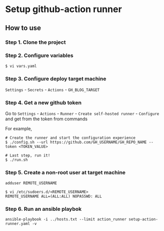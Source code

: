 # Setup github-action runner

## How to use

### Step 1. Clone the project


### Step 2. Configure variables
```
$ vi vars.yaml
```

### Step 3. Configure deploy target machine 

`Settings` - `Secrets` - `Actions` - `GH_BLOG_TARGET`


### Step 4. Get a new github token

Go to `Settings` - `Actions` - `Runner` - `Create self-hosted runner` - `Configure` and get from the token from commands

For example, 
```
# Create the runner and start the configuration experience  
$ ./config.sh --url https://github.com/GH_USERNAME/GH_REPO_NAME --token <TOKEN_VALUE>

# Last step, run it!  
$ ./run.sh
```

### Step 5. Create a non-root user at target machine
```
adduser REMOTE_USERNAME
```

```
$ vi /etc/sudoers.d/<REMOTE_USERNAME>
REMOTE_USERNAME ALL=(ALL:ALL) NOPASSWD: ALL
```

### Step 6. Run an ansible playbok
```
ansible-playbook -i ../hosts.txt --limit action_runner setup-action-runner.yaml -v
```
